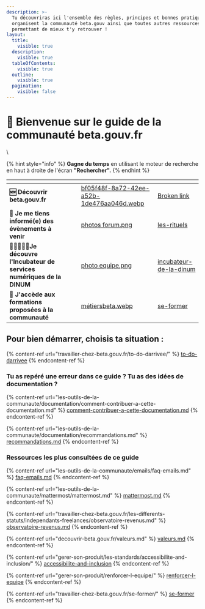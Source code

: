 ```yaml
---
description: >-
  Tu découvriras ici l'ensemble des règles, principes et bonnes pratiques qui
  organisent la communauté beta.gouv ainsi que toutes autres ressources te
  permettant de mieux t'y retrouver !
layout:
  title:
    visible: true
  description:
    visible: true
  tableOfContents:
    visible: true
  outline:
    visible: true
  pagination:
    visible: false
---
```


# 👋 Bienvenue sur le guide de la communauté beta.gouv.fr

\


{% hint style="info" %}
**Gagne du temps** en utilisant le moteur de recherche en haut à droite de l'écran **"Rechercher".**
{% endhint %}

<table data-card-size="large" data-view="cards"><thead><tr><th></th><th></th><th></th><th data-hidden data-card-cover data-type="files"></th><th data-hidden data-card-target data-type="content-ref"></th></tr></thead><tbody><tr><td><strong>🆕 Découvrir beta.gouv.fr</strong></td><td></td><td></td><td><a href=".gitbook/assets/bf05f48f-8a72-42ee-a52b-1de476aa046d.webp">bf05f48f-8a72-42ee-a52b-1de476aa046d.webp</a></td><td><a href="broken-reference">Broken link</a></td></tr><tr><td><strong>🥳 Je me tiens informé(e) des évènements à venir</strong></td><td></td><td></td><td><a href=".gitbook/assets/photos forum.png">photos forum.png</a></td><td><a href="decouvrir-beta.gouv.fr/la-communaute/les-rituels/">les-rituels</a></td></tr><tr><td><strong>🧑🏽‍🤝‍👩🏼Je découvre l'Incubateur de services numériques de la DINUM</strong></td><td></td><td></td><td><a href=".gitbook/assets/photo equipe.png">photo equipe.png</a></td><td><a href="decouvrir-beta.gouv.fr/incubateur-de-la-dinum/">incubateur-de-la-dinum</a></td></tr><tr><td><strong>📖 J'accède aux formations proposées à la communauté</strong></td><td></td><td></td><td><a href=".gitbook/assets/métiersbeta.webp">métiersbeta.webp</a></td><td><a href="travailler-chez-beta.gouv.fr/se-former/">se-former</a></td></tr></tbody></table>

## Pour bien démarrer, choisis ta situation :

{% content-ref url="travailler-chez-beta.gouv.fr/to-do-darrivee/" %}
[to-do-darrivee](travailler-chez-beta.gouv.fr/to-do-darrivee/)
{% endcontent-ref %}

### Tu as repéré une erreur dans ce guide ? Tu as des idées de documentation ?

{% content-ref url="les-outils-de-la-communaute/documentation/comment-contribuer-a-cette-documentation.md" %}
[comment-contribuer-a-cette-documentation.md](les-outils-de-la-communaute/documentation/comment-contribuer-a-cette-documentation.md)
{% endcontent-ref %}

{% content-ref url="les-outils-de-la-communaute/documentation/recommandations.md" %}
[recommandations.md](les-outils-de-la-communaute/documentation/recommandations.md)
{% endcontent-ref %}

### Ressources les plus consultées de ce guide

{% content-ref url="les-outils-de-la-communaute/emails/faq-emails.md" %}
[faq-emails.md](les-outils-de-la-communaute/emails/faq-emails.md)
{% endcontent-ref %}

{% content-ref url="les-outils-de-la-communaute/mattermost/mattermost.md" %}
[mattermost.md](les-outils-de-la-communaute/mattermost/mattermost.md)
{% endcontent-ref %}

{% content-ref url="travailler-chez-beta.gouv.fr/les-differents-statuts/independants-freelances/observatoire-revenus.md" %}
[observatoire-revenus.md](travailler-chez-beta.gouv.fr/les-differents-statuts/independants-freelances/observatoire-revenus.md)
{% endcontent-ref %}

{% content-ref url="decouvrir-beta.gouv.fr/valeurs.md" %}
[valeurs.md](decouvrir-beta.gouv.fr/valeurs.md)
{% endcontent-ref %}

{% content-ref url="gerer-son-produit/les-standards/accessibilite-and-inclusion/" %}
[accessibilite-and-inclusion](gerer-son-produit/les-standards/accessibilite-and-inclusion/)
{% endcontent-ref %}

{% content-ref url="gerer-son-produit/renforcer-l-equipe/" %}
[renforcer-l-equipe](gerer-son-produit/renforcer-l-equipe/)
{% endcontent-ref %}

{% content-ref url="travailler-chez-beta.gouv.fr/se-former/" %}
[se-former](travailler-chez-beta.gouv.fr/se-former/)
{% endcontent-ref %}
